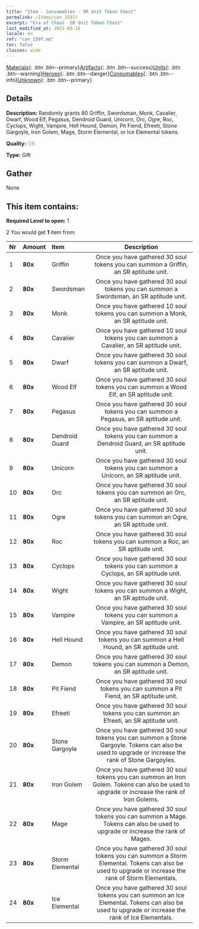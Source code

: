 ```yaml
---
title: "Item - Consumables - SR Unit Token Chest"
permalink: /Items/con_1597/
excerpt: "Era of Chaos  SR Unit Token Chest"
last_modified_at: 2021-03-18
locale: en
ref: "con_1597.md"
toc: false
classes: wide
---
```

 [Materials](/Items/){: .btn .btn--primary}[Artifacts](/Items/Artifacts/){: .btn .btn--success}[Units](/Items/Units/){: .btn .btn--warning}[Heroes](/Items/Heroes/){: .btn .btn--danger}[Consumables](/Items/Consumables/){: .btn .btn--info}[Unknown](/Items/Unknown/){: .btn .btn--primary}

## Details
 **Description:** Randomly grants 80 Griffin, Swordsman, Monk, Cavalier, Dwarf, Wood Elf, Pegasus, Dendroid Guard, Unicorn, Orc, Ogre, Roc, Cyclops, Wight, Vampire, Hell Hound, Demon, Pit Fiend, Efreeti, Stone Gargoyle, Iron Golem, Mage, Storm Elemental, or Ice Elemental tokens.

 **Quality:** <span style="color: #DA70D6">OK</span>

 **Type:** Gift

## Gather

  None

## This item contains:

 **Required Level to open:** 1

 2 You would get **1** item  from:

  | Nr | Amount |     Item    | Description |
  |:---|:-------|:------------|:-----------:|
  | 1 |  **80x** | Griffin | Once you have gathered 30 soul tokens you can summon a Griffin, an SR aptitude unit.  | 
  | 2 |  **80x** | Swordsman | Once you have gathered 30 soul tokens you can summon a Swordsman, an SR aptitude unit.  | 
  | 3 |  **80x** | Monk | Once you have gathered 10 soul tokens you can summon a Monk, an SR aptitude unit.  | 
  | 4 |  **80x** | Cavalier  | Once you have gathered 10 soul tokens you can summon a Cavalier, an SR aptitude unit.  | 
  | 5 |  **80x** | Dwarf | Once you have gathered 30 soul tokens you can summon a Dwarf, an SR aptitude unit.  | 
  | 6 |  **80x** | Wood Elf | Once you have gathered 30 soul tokens you can summon a Wood Elf, an SR aptitude unit.  | 
  | 7 |  **80x** | Pegasus | Once you have gathered 30 soul tokens you can summon a Pegasus, an SR aptitude unit.  | 
  | 8 |  **80x** | Dendroid Guard | Once you have gathered 30 soul tokens you can summon a Dendroid Guard, an SR aptitude unit.  | 
  | 9 |  **80x** | Unicorn | Once you have gathered 30 soul tokens you can summon a Unicorn, an SR aptitude unit.  | 
  | 10 |  **80x** | Orc | Once you have gathered 30 soul tokens you can summon an Orc, an SR aptitude unit.  | 
  | 11 |  **80x** | Ogre | Once you have gathered 30 soul tokens you can summon an Ogre, an SR aptitude unit.  | 
  | 12 |  **80x** | Roc | Once you have gathered 30 soul tokens you can summon a Roc, an SR aptitude unit.  | 
  | 13 |  **80x** | Cyclops | Once you have gathered 30 soul tokens you can summon a Cyclops, an SR aptitude unit.  | 
  | 14 |  **80x** | Wight | Once you have gathered 30 soul tokens you can summon a Wight, an SR aptitude unit.  | 
  | 15 |  **80x** | Vampire | Once you have gathered 30 soul tokens you can summon a Vampire, an SR aptitude unit.  | 
  | 16 |  **80x** | Hell Hound | Once you have gathered 30 soul tokens you can summon a Hell Hound, an SR aptitude unit.  | 
  | 17 |  **80x** | Demon | Once you have gathered 30 soul tokens you can summon a Demon, an SR aptitude unit.  | 
  | 18 |  **80x** | Pit Fiend | Once you have gathered 30 soul tokens you can summon a Pit Fiend, an SR aptitude unit.  | 
  | 19 |  **80x** | Efreeti | Once you have gathered 30 soul tokens you can summon an Efreeti, an SR aptitude unit.  | 
  | 20 |  **80x** | Stone Gargoyle | Once you have gathered 30 soul tokens you can summon a Stone Gargoyle. Tokens can also be used to upgrade or increase the rank of Stone Gargoyles.  | 
  | 21 |  **80x** | Iron Golem | Once you have gathered 30 soul tokens you can summon an Iron Golem. Tokens can also be used to upgrade or increase the rank of Iron Golems.  | 
  | 22 |  **80x** | Mage | Once you have gathered 30 soul tokens you can summon a Mage. Tokens can also be used to upgrade or increase the rank of Mages.  | 
  | 23 |  **80x** | Storm Elemental | Once you have gathered 30 soul tokens you can summon a Storm Elemental. Tokens can also be used to upgrade or increase the rank of Storm Elementals.  | 
  | 24 |  **80x** | Ice Elemental | Once you have gathered 30 soul tokens you can summon an Ice Elemental. Tokens can also be used to upgrade or increase the rank of Ice Elementals.  | 
